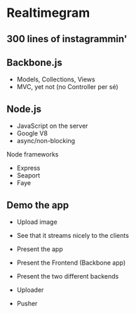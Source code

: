 Realtimegram
============

300 lines of instagrammin'
--------------------------

Backbone.js
-----------
* Models, Collections, Views
* MVC, yet not (no Controller per sé)

Node.js
-------
* JavaScript on the server
* Google V8
* async/non-blocking

Node frameworks
* Express
* Seaport
* Faye

Demo the app
------------
* Upload image
* See that it streams nicely to the clients

* Present the app
 * Present the Frontend (Backbone app)
 * Present the two different backends
  * Uploader
  * Pusher
